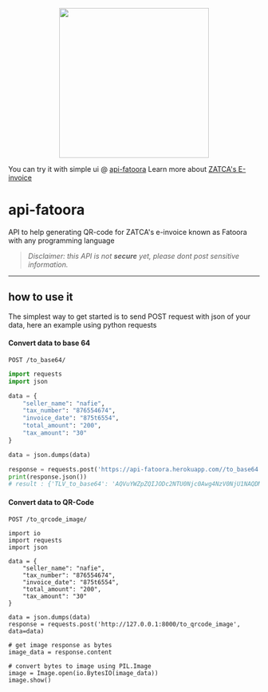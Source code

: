 <p align="center">
  <img align="center" src="https://github.com/NafieAlhilaly/api-fatoora/blob/main/images/secret-qr-code.png" width=300/>
</p>

You can try it with simple ui @ [api-fatoora](https://api-fatoora.herokuapp.com/)
Learn more about [ZATCA's E-invoice](https://zatca.gov.sa/en/E-Invoicing/Introduction/Pages/What-is-e-invoicing.aspx) 
# api-fatoora
API to help generating QR-code for ZATCA's e-invoice known as Fatoora with any programming language
> _Disclaimer: this API is not **secure** yet, please dont post sensitive information._

---------
## how to use it 
The simplest way to get started is to send POST request with json of your data, here an example using python requests

#### Convert data to base 64
`POST /to_base64/`
```python
import requests
import json

data = {
    "seller_name": "nafie",
    "tax_number": "876554674",
    "invoice_date": "875t6554",
    "total_amount": "200",
    "tax_amount": "30"   
}

data = json.dumps(data)

response = requests.post('https://api-fatoora.herokuapp.com//to_base64', data=data)
print(response.json())
# result : {'TLV_to_base64': 'AQVuYWZpZQIJODc2NTU0Njc0Awg4NzV0NjU1NAQDMjAwBQIzMA=='}
```

#### Convert data to QR-Code
`POST /to_qrcode_image/`
```pythonfrom PIL import Image
import io
import requests
import json

data = {
    "seller_name": "nafie",
    "tax_number": "876554674",
    "invoice_date": "875t6554",
    "total_amount": "200",
    "tax_amount": "30"   
}

data = json.dumps(data)
response = requests.post('http://127.0.0.1:8000/to_qrcode_image', data=data)

# get image response as bytes
image_data = response.content

# convert bytes to image using PIL.Image
image = Image.open(io.BytesIO(image_data))
image.show()
```
